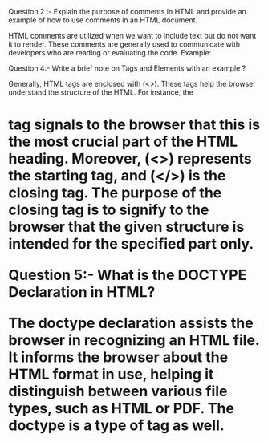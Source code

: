 Question 2 :- 
Explain the purpose of comments 
in HTML and provide an example of how to use comments in an HTML document.

HTML comments are utilized when we want to include text but do not want it to render. These comments are generally used to communicate with developers who are reading or evaluating the code.
Example:
<!-- <p>Lorem ipsum dolor, sit amet consectetur adipisicing elit. <br> -->


Question 4:-
Write a brief note on Tags and Elements with an example ?

Generally, HTML tags are enclosed with (<>). These tags help the browser understand the structure of the HTML. For instance, the <h1> tag signals to the browser that this is the most crucial part of the HTML heading.
Moreover, (<>) represents the starting tag, and (</>) is the closing tag. The purpose of the closing tag is to signify to the browser that the given structure is intended for the specified part only.


Question 5:-
 What is the DOCTYPE Declaration in HTML?

The doctype declaration assists the browser in recognizing an HTML file. It informs the browser about the HTML format in use, helping it distinguish between various file types, such as HTML or PDF. The doctype is a type of tag as well.